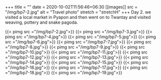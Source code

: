+++
title = ""
date = 2020-10-02T11:56:46+06:30
[[images]]
  src  = "/img/bp7-2.jpg"
  alt  = "Travel photo"
  stretch = "stretchH"
+++
Day 2. we visited a local market in Pyapon and then went on to Twantay and visited weaving, pottery and snake pagoda.
<!--more-->
{{< pimg src ="/img/bp7-2.jpg">}}
{{< pimg src ="/img/bp7-3.jpg">}}
{{< pimg src ="/img/bp7-4.jpg">}}
{{< pimg src ="/img/bp7-5.jpg">}}
{{< pimg src ="/img/bp7-6.jpg">}}
{{< pimg src ="/img/bp7-7.jpg">}}
{{< pimg src ="/img/bp7-8.jpg">}}
{{< pimg src ="/img/bp7-9.jpg">}}
{{< pimg src ="/img/bp7-10.jpg">}}
{{< pimg src ="/img/bp7-11.jpg">}}
{{< pimg src ="/img/bp7-12.jpg">}}
{{< pimg src ="/img/bp7-13.jpg">}}
{{< pimg src ="/img/bp7-14.jpg">}}
{{< pimg src ="/img/bp7-15.jpg">}}
{{< pimg src ="/img/bp7-16.jpg">}}
{{< pimg src ="/img/bp7-17.jpg">}}
{{< pimg src ="/img/bp7-18.jpg">}}
{{< pimg src ="/img/bp7-19.jpg">}}